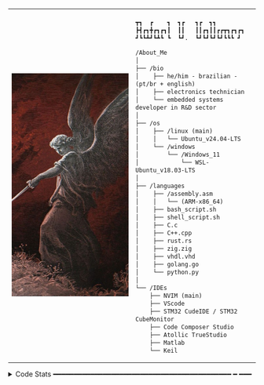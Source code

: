 <table>
  <tr>
    <td style="width: 50%;">
       <img src="https://github.com/RafaelVVolkmer/RafaelVVolkmer/blob/main/Design%20sem%20nome.png" alt="Asuka" style="width: 200%; border: none;"/>
    </td>
    <td style="width: 50%; vertical-align: top;">
      <p style="font-family: monospace; font-size: 16px;">
       
    ┳┓  ┏    ┓  ┓┏   ┓┏  ┓┓        
    ┣┫┏┓╋┏┓┏┓┃  ┃┃   ┃┃┏┓┃┃┏┏┳┓┏┓┏┓
    ┛┗┗┻┛┗┻┗ ┗  ┗┛.  ┗┛┗┛┗┛┗┛┗┗┗ ┛ 

</p>

    /About_Me
    │
    ├── /bio
    │    ├── he/him - brazilian - (pt/br + english)
    │    ├── electronics technician
    │    └── embedded systems developer in R&D sector
    │
    ├── /os
    │    ├── /linux (main)
    │    │   └── Ubuntu_v24.04-LTS
    │    └── /windows
    │        └── /Windows_11
    │            └── WSL-Ubuntu_v18.03-LTS
    │
    ├── /languages
    │    ├── /assembly.asm
    │    │   └── (ARM-x86_64)
    │    ├── bash_script.sh
    │    ├── shell_script.sh
    │    ├── C.c
    │    ├── C++.cpp
    │    ├── rust.rs
    │    ├── zig.zig
    │    ├── vhdl.vhd
    │    ├── golang.go
    │    └── python.py
    │
    └── /IDEs
        ├── NVIM (main)
        ├── VScode
        ├── STM32 CudeIDE / STM32 CubeMonitor
        ├── Code Composer Studio
        ├── Atollic TrueStudio
        ├── Matlab
        └── Keil
        
  </tr>
</table>

<details>
<summary> Code Stats ━━━━━━━━━━━━━━━━━━━━━━━━━━━━━━━━━━━━━━━━━━━ ━ ━━━</summary>
<br>
  <img src="https://leetcard.jacoblin.cool/Rafael_Volkmer?theme=nord&font=JetBrains%20Mono" height="175" alt="LeetCode Stats" /> <img src="https://github-readme-stats.vercel.app/api?username=RafaelVVolkmer&hide_title=false&hide_rank=false&show_icons=true&include_all_commits=true&count_private=true&disable_animations=false&theme=nord&locale=en&hide_border=true&order=1" height="175" alt="stats graph"  />
<br>
━━━ ━ ━━━━━━━━━━━━━━━━━━━━━━━━━━━━━━━━━━━━━━━━━━━━━━━━━
</details>





                                                                                                          
                                                                                                          

